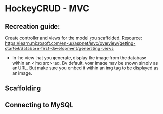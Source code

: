 # HockeyCRUD - MVC 

## Recreation guide:
Create controller and views for the model you scaffolded.
   Resource: https://learn.microsoft.com/en-us/aspnet/mvc/overview/getting-started/database-first-development/generating-views
   - In the view that you generate, display the image from the database within an \<img src\> tag. By default, your image may be shown simply as an URL. But make sure you embed it within an img tag to be displayed as an image.
     
## Scaffolding

## Connecting to MySQL
